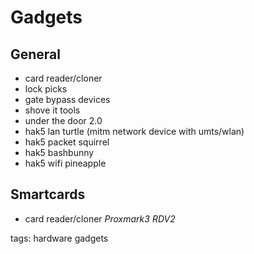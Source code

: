 # Gadgets

## General
* card reader/cloner
* lock picks
* gate bypass devices
* shove it tools
* under the door 2.0
* hak5 lan turtle (mitm network device with umts/wlan)
* hak5 packet squirrel
* hak5 bashbunny
* hak5 wifi pineapple

## Smartcards
* card reader/cloner *Proxmark3 RDV2*

tags: hardware gadgets
